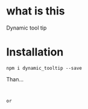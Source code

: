 # what is this

Dynamic tool tip

# Installation

`npm i dynamic_tooltip --save`

Than...

<code>
<script src="./dynamic_tooltip/index.js"></script>
or
<script src="./node_modules/dynamic_tooltip/index.js"></script>
</code>